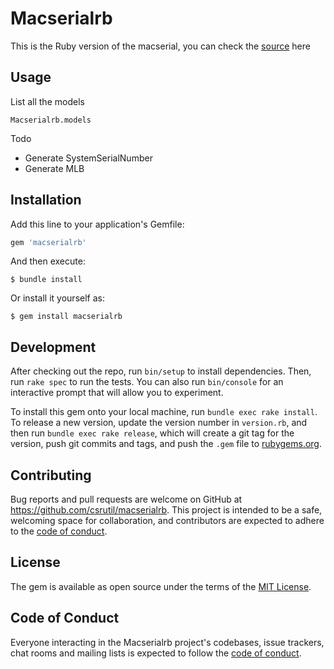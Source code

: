# Macserialrb

This is the Ruby version of the macserial, you can check the [source](https://github.com/acidanthera/OpenCorePkg/tree/master/Utilities/macserial) here

## Usage

List all the models

```
Macserialrb.models
```

Todo

- Generate SystemSerialNumber
- Generate MLB

## Installation

Add this line to your application's Gemfile:

```ruby
gem 'macserialrb'
```

And then execute:

    $ bundle install

Or install it yourself as:

    $ gem install macserialrb


## Development

After checking out the repo, run `bin/setup` to install dependencies. Then, run `rake spec` to run the tests. You can also run `bin/console` for an interactive prompt that will allow you to experiment.

To install this gem onto your local machine, run `bundle exec rake install`. To release a new version, update the version number in `version.rb`, and then run `bundle exec rake release`, which will create a git tag for the version, push git commits and tags, and push the `.gem` file to [rubygems.org](https://rubygems.org).

## Contributing

Bug reports and pull requests are welcome on GitHub at https://github.com/csrutil/macserialrb. This project is intended to be a safe, welcoming space for collaboration, and contributors are expected to adhere to the [code of conduct](https://github.com/csrutil/macserialrb/blob/master/CODE_OF_CONDUCT.md).


## License

The gem is available as open source under the terms of the [MIT License](https://opensource.org/licenses/MIT).

## Code of Conduct

Everyone interacting in the Macserialrb project's codebases, issue trackers, chat rooms and mailing lists is expected to follow the [code of conduct](https://github.com/csrutil/macserialrb/blob/master/CODE_OF_CONDUCT.md).
